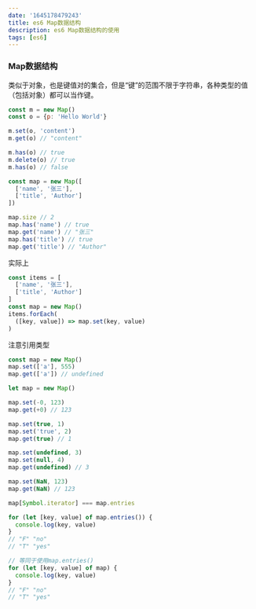 ```yaml
---
date: '1645178479243'
title: es6 Map数据结构
description: es6 Map数据结构的使用
tags: [es6]
---
```

### Map数据结构
类似于对象，也是键值对的集合，但是“键”的范围不限于字符串，各种类型的值（包括对象）都可以当作键。
```javascript
const m = new Map()
const o = {p: 'Hello World'}

m.set(o, 'content')
m.get(o) // "content"

m.has(o) // true
m.delete(o) // true
m.has(o) // false
```
```javascript
const map = new Map([
  ['name', '张三'],
  ['title', 'Author']
])

map.size // 2
map.has('name') // true
map.get('name') // "张三"
map.has('title') // true
map.get('title') // "Author"
```
实际上
```javascript
const items = [
  ['name', '张三'],
  ['title', 'Author']
]
const map = new Map()
items.forEach(
  ([key, value]) => map.set(key, value)
)
```
注意引用类型
```javascript
const map = new Map()
map.set(['a'], 555)
map.get(['a']) // undefined
```
```javascript
let map = new Map()

map.set(-0, 123)
map.get(+0) // 123

map.set(true, 1)
map.set('true', 2)
map.get(true) // 1

map.set(undefined, 3)
map.set(null, 4)
map.get(undefined) // 3

map.set(NaN, 123)
map.get(NaN) // 123
```
```javascript
map[Symbol.iterator] === map.entries

for (let [key, value] of map.entries()) {
  console.log(key, value)
}
// "F" "no"
// "T" "yes"

// 等同于使用map.entries()
for (let [key, value] of map) {
  console.log(key, value)
}
// "F" "no"
// "T" "yes"
```
